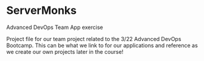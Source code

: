 # ServerMonks
Advanced DevOps Team App exercise

Project file for our team project related to the 3/22 Advanced DevOps Bootcamp. This can be what we link to for our applications and reference as we create our own projects later in the course!
